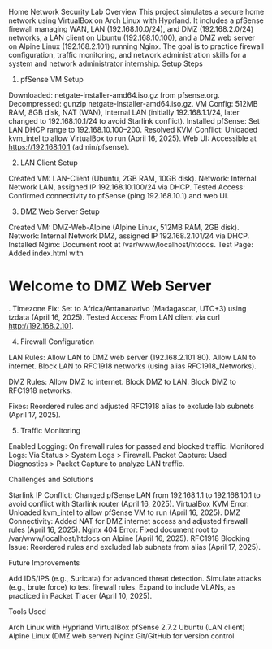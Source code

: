 Home Network Security Lab
Overview
This project simulates a secure home network using VirtualBox on Arch Linux with Hyprland. It includes a pfSense firewall managing WAN, LAN (192.168.10.0/24), and DMZ (192.168.2.0/24) networks, a LAN client on Ubuntu (192.168.10.100), and a DMZ web server on Alpine Linux (192.168.2.101) running Nginx. The goal is to practice firewall configuration, traffic monitoring, and network administration skills for a system and network administrator internship.
Setup Steps
1. pfSense VM Setup

Downloaded: netgate-installer-amd64.iso.gz from pfsense.org.
Decompressed: gunzip netgate-installer-amd64.iso.gz.
VM Config: 512MB RAM, 8GB disk, NAT (WAN), Internal LAN (initially 192.168.1.1/24, later changed to 192.168.10.1/24 to avoid Starlink conflict).
Installed pfSense: Set LAN DHCP range to 192.168.10.100–200.
Resolved KVM Conflict: Unloaded kvm_intel to allow VirtualBox to run (April 16, 2025).
Web UI: Accessible at https://192.168.10.1 (admin/pfsense).

2. LAN Client Setup

Created VM: LAN-Client (Ubuntu, 2GB RAM, 10GB disk).
Network: Internal Network LAN, assigned IP 192.168.10.100/24 via DHCP.
Tested Access: Confirmed connectivity to pfSense (ping 192.168.10.1) and web UI.

3. DMZ Web Server Setup

Created VM: DMZ-Web-Alpine (Alpine Linux, 512MB RAM, 2GB disk).
Network: Internal Network DMZ, assigned IP 192.168.2.101/24 via DHCP.
Installed Nginx: Document root at /var/www/localhost/htdocs.
Test Page: Added index.html with <h1>Welcome to DMZ Web Server</h1>.
Timezone Fix: Set to Africa/Antananarivo (Madagascar, UTC+3) using tzdata (April 16, 2025).
Tested Access: From LAN client via curl http://192.168.2.101.

4. Firewall Configuration

LAN Rules:
Allow LAN to DMZ web server (192.168.2.101:80).
Allow LAN to internet.
Block LAN to RFC1918 networks (using alias RFC1918_Networks).


DMZ Rules:
Allow DMZ to internet.
Block DMZ to LAN.
Block DMZ to RFC1918 networks.


Fixes: Reordered rules and adjusted RFC1918 alias to exclude lab subnets (April 17, 2025).

5. Traffic Monitoring

Enabled Logging: On firewall rules for passed and blocked traffic.
Monitored Logs: Via Status > System Logs > Firewall.
Packet Capture: Used Diagnostics > Packet Capture to analyze LAN traffic.

Challenges and Solutions

Starlink IP Conflict: Changed pfSense LAN from 192.168.1.1 to 192.168.10.1 to avoid conflict with Starlink router (April 16, 2025).
VirtualBox KVM Error: Unloaded kvm_intel to allow pfSense VM to run (April 16, 2025).
DMZ Connectivity: Added NAT for DMZ internet access and adjusted firewall rules (April 16, 2025).
Nginx 404 Error: Fixed document root to /var/www/localhost/htdocs on Alpine (April 16, 2025).
RFC1918 Blocking Issue: Reordered rules and excluded lab subnets from alias (April 17, 2025).

Future Improvements

Add IDS/IPS (e.g., Suricata) for advanced threat detection.
Simulate attacks (e.g., brute force) to test firewall rules.
Expand to include VLANs, as practiced in Packet Tracer (April 10, 2025).

Tools Used

Arch Linux with Hyprland
VirtualBox
pfSense 2.7.2
Ubuntu (LAN client)
Alpine Linux (DMZ web server)
Nginx
Git/GitHub for version control

